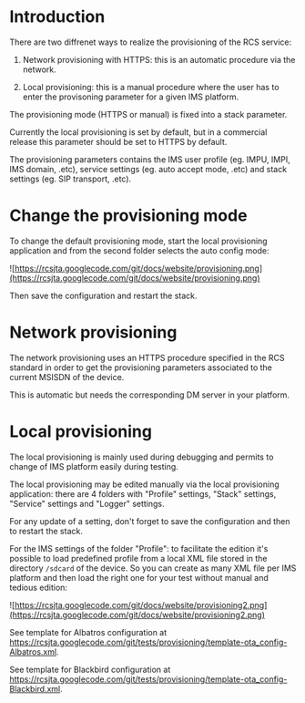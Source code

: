 # Introduction #

There are two diffrenet ways to realize the provisioning of the RCS service:

1) Network provisioning with HTTPS: this is an automatic procedure via the network.

2) Local provisioning: this is a manual procedure where the user has to enter the provisoning parameter for a given IMS platform.

The provisioning mode (HTTPS or manual) is fixed into a stack parameter.

Currently the local provisioning is set by default, but in a commercial release this parameter should be set to HTTPS by default.

The provisioning parameters contains the IMS user profile (eg. IMPU, IMPI, IMS domain, .etc), service settings (eg. auto accept mode, .etc) and stack settings (eg. SIP transport, .etc).


# Change the provisioning mode #

To change the default provisioning mode, start the local provisioning application and from the second folder selects the auto config mode:

![https://rcsjta.googlecode.com/git/docs/website/provisioning.png](https://rcsjta.googlecode.com/git/docs/website/provisioning.png)

Then save the configuration and restart the stack.

# Network provisioning #

The network provisioning uses an HTTPS procedure specified in the RCS standard in order to get the provisioning parameters associated to the current MSISDN of the device.

This is automatic but needs the corresponding DM server in your platform.


# Local provisioning #

The local provisioning is mainly used during debugging and permits to change of IMS platform easily during testing.

The local provisioning may be edited manually via the local provisioning application: there are 4 folders with "Profile" settings, "Stack" settings, "Service" settings and "Logger" settings.

For any update of a setting, don't forget to save the configuration and then to restart the stack.

For the IMS settings of the folder "Profile": to facilitate the edition  it's possible to load predefined profile from a local XML file stored in the directory `/sdcard` of the device. So you can create as many XML file per IMS platform and then load the right one for your test without manual and tedious edition:

![https://rcsjta.googlecode.com/git/docs/website/provisioning2.png](https://rcsjta.googlecode.com/git/docs/website/provisioning2.png)

See template for Albatros configuration at https://rcsjta.googlecode.com/git/tests/provisioning/template-ota_config-Albatros.xml.

See template for Blackbird configuration at https://rcsjta.googlecode.com/git/tests/provisioning/template-ota_config-Blackbird.xml.